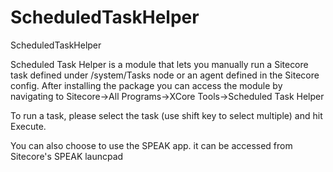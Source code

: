 ScheduledTaskHelper
===================

ScheduledTaskHelper

Scheduled Task Helper is a module that lets you manually run a Sitecore task defined under /system/Tasks node or an agent defined in the Sitecore config.
After installing the package you can access the module by navigating to Sitecore->All Programs->XCore Tools->Scheduled Task Helper

To run a task, please select the task (use shift key to select multiple) and hit Execute.

You can also choose to use the SPEAK app. it can be accessed from Sitecore's SPEAK launcpad
